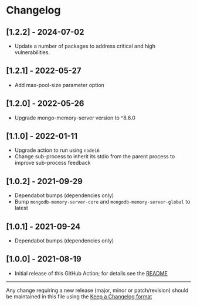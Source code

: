 # Changelog

## [1.2.2] - 2024-07-02

- Update a number of packages to address critical and high vulnerabilities.

## [1.2.1] - 2022-05-27

- Add max-pool-size parameter option

## [1.2.0] - 2022-05-26

- Upgrade mongo-memory-server version to ^8.6.0


## [1.1.0] - 2022-01-11

- Upgrade action to run using `node16`
- Change sub-process to inherit its stdio from the parent process to improve sub-process feedback

## [1.0.2] - 2021-09-29

- Dependabot bumps (dependencies only)
- Bump `mongodb-memory-server-core` and `mongodb-memory-server-global` to latest

## [1.0.1] - 2021-09-24

- Dependabot bumps (dependencies only)

## [1.0.0] - 2021-08-19

- Initial release of this GitHub Action; for details see the [README](./README.md)

---

Any change requiring a new release (major, minor or patch/revision) should be maintained in this file using the [Keep a Changelog format](https://keepachangelog.com/en/1.0.0/)
